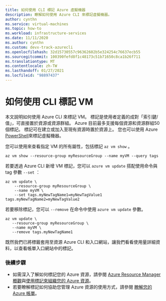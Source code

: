 ```yaml
---
title: 如何使用 CLI 標記 Azure 虛擬機器
description: 瞭解如何使用 Azure CLI 來標記虛擬機器。
author: cynthn
ms.service: virtual-machines
ms.topic: how-to
ms.workload: infrastructure-services
ms.date: 11/11/2020
ms.author: cynthn
ms.custom: devx-track-azurecli
ms.openlocfilehash: 32d15730557c96362602b5e324254c76637ecb55
ms.sourcegitcommit: 100390fefd8f1c48173c51b71650c8ca1b26f711
ms.translationtype: MT
ms.contentlocale: zh-TW
ms.lasthandoff: 01/27/2021
ms.locfileid: "98897437"
---
```

# <a name="how-to-tag-a-vm-using-the-cli"></a>如何使用 CLI 標記 VM

本文說明如何使用 Azure CLI 來標記 VM。 標記是使用者定義的成對「索引鍵/值」，可直接置於資源或資源群組。 Azure 目前最多支援每個資源和資源群組50個標記。 標記可在建立或加入至現有資源時置於資源上。 您也可以使用 Azure [PowerShell](tag-powershell.md)來標記虛擬機器。


您可以使用來查看指定 VM 的所有屬性，包括標記 `az vm show` 。

```azurecli-interactive
az vm show --resource-group myResourceGroup --name myVM --query tags
```

若要透過 Azure CLI 新增 VM 標記，您可以 `azure vm update` 搭配使用命令與 tag 參數 `--set` ：

```azurecli-interactive
az vm update \
    --resource-group myResourceGroup \
    --name myVM \
    --set tags.myNewTagName1=myNewTagValue1 tags.myNewTagName2=myNewTagValue2
```

若要移除標記，您可以 `--remove` 在命令中使用 `azure vm update` 參數。

```azurecli-interactive
az vm update \
   --resource-group myResourceGroup \
   --name myVM \
   --remove tags.myNewTagName1
```

既然我們已將標籤套用至資源 Azure CLI 和入口網站，讓我們看看使用量詳細資料，以查看帳單入口網站中的標記。

### <a name="next-steps"></a>後續步驟

- 如需深入了解如何標記您的 Azure 資源，請參閱 [Azure Resource Manager 概觀](../azure-resource-manager/management/overview.md)與[使用標記來組織您的 Azure 資源](../azure-resource-manager/management/tag-resources.md)。
- 若要瞭解標記如何協助您管理 Azure 資源的使用方式，請參閱 [瞭解您的 Azure 帳單](../cost-management-billing/understand/review-individual-bill.md)。
